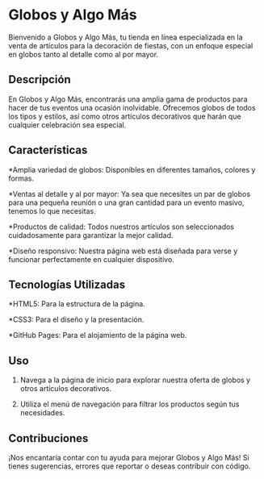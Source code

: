 <h1>Globos y Algo Más</h1>

Bienvenido a Globos y Algo Más, tu tienda en línea especializada en la venta de artículos para la decoración de fiestas, con un enfoque especial en globos tanto al detalle como al por mayor.

<h2>Descripción</h2>

En Globos y Algo Más, encontrarás una amplia gama de productos para hacer de tus eventos una ocasión inolvidable. Ofrecemos globos de todos los tipos y estilos, así como otros artículos decorativos que harán que cualquier celebración sea especial.

<h2>Características</h2>

*Amplia variedad de globos: Disponibles en diferentes tamaños, colores y formas.

*Ventas al detalle y al por mayor: Ya sea que necesites un par de globos para una pequeña reunión o una gran cantidad para un evento masivo, tenemos lo que necesitas.

*Productos de calidad: Todos nuestros artículos son seleccionados cuidadosamente para garantizar la mejor calidad.

*Diseño responsivo: Nuestra página web está diseñada para verse y funcionar perfectamente en cualquier dispositivo.

<h2>Tecnologías Utilizadas</h2>
*HTML5: Para la estructura de la página.

*CSS3: Para el diseño y la presentación.

*GitHub Pages: Para el alojamiento de la página web.

<h2>Uso</h2>

1. Navega a la página de inicio para explorar nuestra oferta de globos y otros artículos decorativos.

2. Utiliza el menú de navegación para filtrar los productos según tus necesidades.


<h2>Contribuciones</h2>

¡Nos encantaría contar con tu ayuda para mejorar Globos y Algo Más! Si tienes sugerencias, errores que reportar o deseas contribuir con código.
